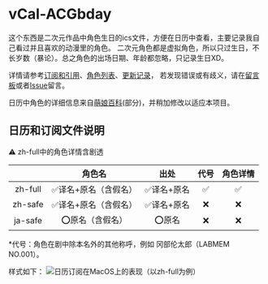 # vCal-ACGbday

这个东西是二次元作品中角色生日的ics文件，方便在日历中查看，主要记录我自己看过并且喜欢的动漫里的角色。
二次元角色都是虚拟角色，所以只过生日，不长岁数（暴论）。总之角色的出场日期、年龄都忽略，只记录生日XD。

详情请参考[订阅和引用](https://magic.vanadiry.com/wiki/vcal/acgbday/subscribe/)、[角色列表](https://magic.vanadiry.com/wiki/vcal/acgbday/list/)、[更新记录](https://magic.vanadiry.com/wiki/vcal/acgbday/update/)，
若发现错误或有歧义，请在[留言板](https://magic.vanadiry.com/wiki/vcal/acgbday/issue/)或者[Issue](https://github.com/Vanadiry/vCal-ACGbday/issues)留言。

日历中角色的详细信息来自[萌娘百科](https://mzh.moegirl.org.cn)(部分)，并稍加修改以适应本项目。

## 日历和订阅文件说明

⚠&nbsp;zh-full中的角色详情含剧透

|         |        角色名        |    出处    | 代号 | 角色详情 |
| :-----: | :------------------: | :--------: | :--: | :------: |
| zh-full | ✅译名+原名（含假名） | ✅译名+原名 |  ✅   |    ✅     |
| zh-safe | ✅译名+原名（含假名） | ✅译名+原名 |  ❌   |    ❌     |
| ja-safe |   ⭕原名（含假名）    |   ⭕原名    |  ❌   |    ❌     |

*代号：角色在剧中除本名外的其他称呼，例如 冈部伦太郎（LABMEM NO.001）。

样式如下：
![日历订阅在MacOS上的表现（以zh-full为例）](https://magic.vanadiry.com/library/wiki/vcal/acgbday/vcal_acgbday_01.webp)

